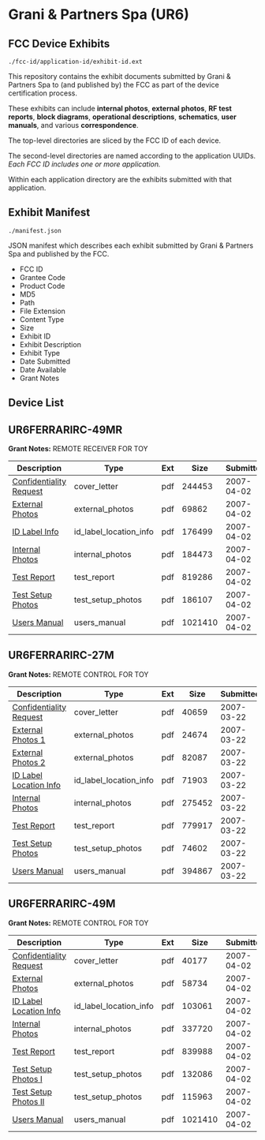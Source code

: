 # Grani & Partners Spa (UR6)
## FCC Device Exhibits

```
./fcc-id/application-id/exhibit-id.ext
```

This repository contains the exhibit documents submitted by Grani & Partners Spa to (and published by) the FCC as part of the device certification process.

These exhibits can include **internal photos**, **external photos**, **RF test reports**, **block diagrams**, **operational descriptions**, **schematics**, **user manuals**, and various **correspondence**.

The top-level directories are sliced by the FCC ID of each device.

The second-level directories are named according to the application UUIDs. *Each FCC ID includes one or more application.*

Within each application directory are the exhibits submitted with that application. 

## Exhibit Manifest

```
./manifest.json
```

JSON manifest which describes each exhibit submitted by Grani & Partners Spa and published by the FCC.

- FCC ID
- Grantee Code
- Product Code
- MD5
- Path
- File Extension
- Content Type
- Size
- Exhibit ID
- Exhibit Description
- Exhibit Type
- Date Submitted
- Date Available
- Grant Notes

## Device List
## UR6FERRARIRC-49MR
**Grant Notes:** REMOTE RECEIVER FOR TOY

| Description | Type | Ext | Size | Submitted | Available |
| ----------- | ---- | --- | ---- | --------- | --------- |
| [Confidentiality Request](UR6FERRARIRC-49MR/9232babeb0e565f80ad1f2284fdcec65/775287.pdf) | cover_letter | pdf | 244453 | 2007-04-02 | 2007-04-02 |
| [External Photos](UR6FERRARIRC-49MR/9232babeb0e565f80ad1f2284fdcec65/775288.pdf) | external_photos | pdf | 69862 | 2007-04-02 | 2007-04-02 |
| [ID Label Info](UR6FERRARIRC-49MR/9232babeb0e565f80ad1f2284fdcec65/775292.pdf) | id_label_location_info | pdf | 176499 | 2007-04-02 | 2007-04-02 |
| [Internal Photos](UR6FERRARIRC-49MR/9232babeb0e565f80ad1f2284fdcec65/775291.pdf) | internal_photos | pdf | 184473 | 2007-04-02 | 2007-04-02 |
| [Test Report](UR6FERRARIRC-49MR/9232babeb0e565f80ad1f2284fdcec65/775289.pdf) | test_report | pdf | 819286 | 2007-04-02 | 2007-04-02 |
| [Test Setup Photos](UR6FERRARIRC-49MR/9232babeb0e565f80ad1f2284fdcec65/775294.pdf) | test_setup_photos | pdf | 186107 | 2007-04-02 | 2007-04-02 |
| [Users Manual](UR6FERRARIRC-49MR/9232babeb0e565f80ad1f2284fdcec65/775295.pdf) | users_manual | pdf | 1021410 | 2007-04-02 | 2007-04-02 |
## UR6FERRARIRC-27M
**Grant Notes:** REMOTE CONTROL FOR TOY

| Description | Type | Ext | Size | Submitted | Available |
| ----------- | ---- | --- | ---- | --------- | --------- |
| [Confidentiality Request](UR6FERRARIRC-27M/aa88de0548b54a740e62287d23636442/771138.pdf) | cover_letter | pdf | 40659 | 2007-03-22 | 2007-03-22 |
| [External Photos 1](UR6FERRARIRC-27M/aa88de0548b54a740e62287d23636442/771131.pdf) | external_photos | pdf | 24674 | 2007-03-22 | 2007-03-22 |
| [External Photos 2](UR6FERRARIRC-27M/aa88de0548b54a740e62287d23636442/771132.pdf) | external_photos | pdf | 82087 | 2007-03-22 | 2007-03-22 |
| [ID Label Location Info](UR6FERRARIRC-27M/aa88de0548b54a740e62287d23636442/771134.pdf) | id_label_location_info | pdf | 71903 | 2007-03-22 | 2007-03-22 |
| [Internal Photos](UR6FERRARIRC-27M/aa88de0548b54a740e62287d23636442/771133.pdf) | internal_photos | pdf | 275452 | 2007-03-22 | 2007-03-22 |
| [Test Report](UR6FERRARIRC-27M/aa88de0548b54a740e62287d23636442/771135.pdf) | test_report | pdf | 779917 | 2007-03-22 | 2007-03-22 |
| [Test Setup Photos](UR6FERRARIRC-27M/aa88de0548b54a740e62287d23636442/771136.pdf) | test_setup_photos | pdf | 74602 | 2007-03-22 | 2007-03-22 |
| [Users Manual](UR6FERRARIRC-27M/aa88de0548b54a740e62287d23636442/771137.pdf) | users_manual | pdf | 394867 | 2007-03-22 | 2007-03-22 |
## UR6FERRARIRC-49M
**Grant Notes:** REMOTE CONTROL FOR TOY

| Description | Type | Ext | Size | Submitted | Available |
| ----------- | ---- | --- | ---- | --------- | --------- |
| [Confidentiality Request](UR6FERRARIRC-49M/d6b6220939ae2a979a7cf483015b1b41/775304.pdf) | cover_letter | pdf | 40177 | 2007-04-02 | 2007-04-02 |
| [External Photos](UR6FERRARIRC-49M/d6b6220939ae2a979a7cf483015b1b41/775296.pdf) | external_photos | pdf | 58734 | 2007-04-02 | 2007-04-02 |
| [ID Label Location Info](UR6FERRARIRC-49M/d6b6220939ae2a979a7cf483015b1b41/775299.pdf) | id_label_location_info | pdf | 103061 | 2007-04-02 | 2007-04-02 |
| [Internal Photos](UR6FERRARIRC-49M/d6b6220939ae2a979a7cf483015b1b41/775298.pdf) | internal_photos | pdf | 337720 | 2007-04-02 | 2007-04-02 |
| [Test Report](UR6FERRARIRC-49M/d6b6220939ae2a979a7cf483015b1b41/775297.pdf) | test_report | pdf | 839988 | 2007-04-02 | 2007-04-02 |
| [Test Setup Photos I](UR6FERRARIRC-49M/d6b6220939ae2a979a7cf483015b1b41/775300.pdf) | test_setup_photos | pdf | 132086 | 2007-04-02 | 2007-04-02 |
| [Test Setup Photos II](UR6FERRARIRC-49M/d6b6220939ae2a979a7cf483015b1b41/775301.pdf) | test_setup_photos | pdf | 115963 | 2007-04-02 | 2007-04-02 |
| [Users Manual](UR6FERRARIRC-49M/d6b6220939ae2a979a7cf483015b1b41/775302.pdf) | users_manual | pdf | 1021410 | 2007-04-02 | 2007-04-02 |
